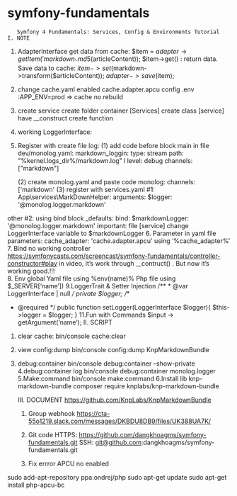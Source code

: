 # symfony-fundamentals
       Symfony 4 Fundamentals: Services, Config & Environments Tutorial
    I. NOTE
1. AdapterInterface
get data from cache: 
$item = $adapter→getItem('markdown_'.md5($articleContent));
$item→get() : return data.
Save data to cache: 
$item->set($markdown->transform($articleContent)); $adapter->save($item);
2. change cache.yaml
enabled cache.adapter.apcu
config .env :APP_ENV=prod
=> cache no rebuild 
3. create service
 create folder container [Services]
 create class [service] have __construct
 create function
4.  working LoggerInterface: 
5. Register with create file log:
    (1) add code before block main in file dev/monolog.yaml:
markdown_loggin: 
	type: stream path: "%kernel.logs_dir%/markdown.log" l
	level: debug 
	channels: ["markdown"]


    (2) create monolog.yaml and paste code
monolog: 
	channels: ['markdown'
    (3) register with services.yaml
#1: 
 App\services\MarkDownHelper:
	arguments:
		$logger: '@monolog.logger.markdown'

other #2: using bind block _defaults:
bind: 
	$markdownLogger: '@monolog.logger.markdown'
important: file [service] change LoggerInterface variable to  $markdownLogger
6. Parameter in yaml file
parameters: 
	cache_adapter: 'cache.adapter.apcu'
using  ‘%cache_adapter%’
7. Bind no working controller
https://symfonycasts.com/screencast/symfony-fundamentals/controller-constructor#play
in video, it’s work through __contruct() .
But now it’s working good.!!!  
8. Env global
Yaml file using %env(name)%
Php file using $_SERVER[‘name’])
9.LoggerTrait & Setter Injection
/** * @var LoggerInterface | null */ 
private $logger;
/** 
* @required
*/ 
public function setLogger(LoggerInterface $logger){ 
	$this->logger = $logger; 
}
11.Fun with Commands
$input → getArgument(‘name’);
    II. SCRIPT
1. clear cache:
bin/console cache:clear
2. view config:dump
bin/console config:dump KnpMarkdownBundle
3. debug:container
bin/console debug:container –show-private
4.debug:container log
bin/console debug:container monolog.logger
5.Make:command
bin/console make:command
6.Install lib knp-markdown-bundle
composer require knplabs/knp-markdown-bundle

    III. DOCUMENT
       https://github.com/KnpLabs/KnpMarkdownBundle	

    1. Group webhook
https://cta-55o1219.slack.com/messages/DKBDU8DB9/files/UK388UA7K/
    2. Git code
HTTPS: https://github.com/dangkhoagms/symfony-fundamentals.git
       SSH: git@github.com:dangkhoagms/symfony-fundamentals.git

       

    3. Fix errror APCU no enabled

sudo add-apt-repository ppa:ondrej/php 
       sudo apt-get update 
       sudo apt-get install php-apcu-bc
